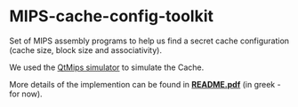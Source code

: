 # MIPS-cache-config-toolkit

Set of MIPS assembly programs to help us find a secret cache configuration (cache size, block size and associativity).

We used the [QtMips simulator](https://github.com/cvut/QtMips) to simulate the Cache.
 
More details of the implemention can be found in **[README.pdf](https://github.com/cmaraziaris/MIPS-cache-config-toolkit/blob/master/README.pdf)** (in greek - for now).
